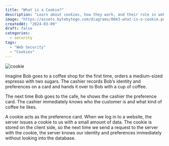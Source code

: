 ```yaml
---
title: "What is a Cookie?"
description: "Learn about cookies, how they work, and their role in web browsing."
image: "https://assets.bytebytego.com/diagrams/0043-what-is-a-cookie.png"
createdAt: "2024-03-09"
draft: false
categories:
  - security
tags:
  - "Web Security"
  - "Cookies"
---
```


![cookie](https://assets.bytebytego.com/diagrams/0043-what-is-a-cookie.png)

Imagine Bob goes to a coffee shop for the first time, orders a medium-sized espresso with two sugars. The cashier records Bob’s identity and preferences on a card and hands it over to Bob with a cup of coffee.

The next time Bob goes to the cafe, he shows the cashier the preference card. The cashier immediately knows who the customer is and what kind of coffee he likes.

A cookie acts as the preference card. When we log in to a website, the server issues a cookie to us with a small amount of data. The cookie is stored on the client side, so the next time we send a request to the server with the cookie, the server knows our identity and preferences immediately without looking into the database.
